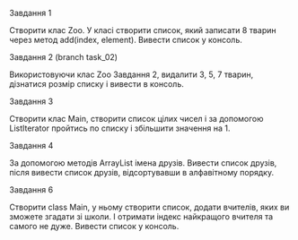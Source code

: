 Завдання 1

Створити клас Zoo. У класі створити список, який записати 8 тварин через метод add(index, element). Вивести список у консоль.

Завдання 2 (branch task_02)

Використовуючи клас Zoo Завдання 2, видалити 3, 5, 7 тварин, дізнатися розмір списку і вивести в консоль.

Завдання 3 

Створити клас Main, створити список цілих чисел і за допомогою ListIterator пройтись по списку і збільшити значення на 1.

Завдання 4

За допомогою методів ArrayList імена друзів. Вивести список друзів, після вивести список друзів, відсортувавши в алфавітному порядку.

Завдання 6

Створити class Main, у ньому створити список, додати вчителів, яких ви зможете згадати зі школи. І отримати індекс найкращого вчителя та самого не дуже. Вивести список у консоль.

